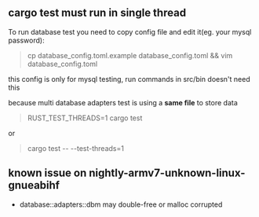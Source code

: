 ## cargo test must run in **single thread**

To run database test you need to copy config file and edit it(eg. your mysql password):

> cp database_config.toml.example database_config.toml && vim database_config.toml

this config is only for mysql testing, run commands in src/bin doesn't need this

because multi database adapters test is using a **same file** to store data

> RUST_TEST_THREADS=1 cargo test

or 

> cargo test -- --test-threads=1

## known issue on nightly-armv7-unknown-linux-gnueabihf

- database::adapters::dbm  may double-free or malloc corrupted
